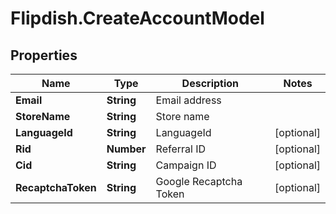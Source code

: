 # Flipdish.CreateAccountModel

## Properties

Name | Type | Description | Notes
------------ | ------------- | ------------- | -------------
**Email** | **String** | Email address | 
**StoreName** | **String** | Store name | 
**LanguageId** | **String** | LanguageId | [optional] 
**Rid** | **Number** | Referral ID | [optional] 
**Cid** | **String** | Campaign ID | [optional] 
**RecaptchaToken** | **String** | Google Recaptcha Token | [optional] 


